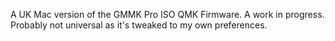 A UK Mac version of the GMMK Pro ISO QMK Firmware. 
A work in progress. Probably not universal as it's tweaked to my own preferences.